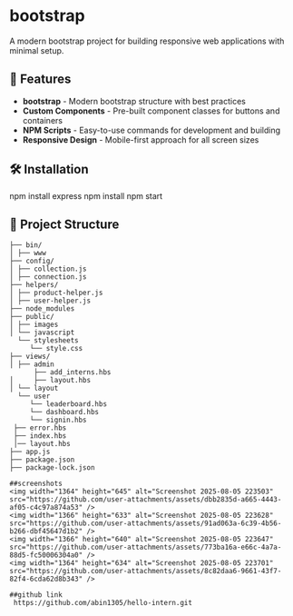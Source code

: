 # bootstrap

A modern bootstrap project  for building responsive web applications with minimal setup.

## 🚀 Features

- **bootstrap** - Modern bootstrap structure with best practices
- **Custom Components** - Pre-built component classes for buttons and containers
- **NPM Scripts** - Easy-to-use commands for development and building
- **Responsive Design** - Mobile-first approach for all screen sizes


## 🛠️ Installation

npm install express
npm install
npm start

## 📁 Project Structure

```
├── bin/
│ ├── www
├── config/
│ ├── collection.js
│ ├── connection.js
├── helpers/
│ ├── product-helper.js
│ ├── user-helper.js
├── node_modules
├── public/
│ ├── images
│ └── javascript
  └── stylesheets
     └── style.css
├── views/
│ ├── admin
      ├── add_interns.hbs
│     ├── layout.hbs
│ └── layout
  └── user
     └── leaderboard.hbs
     └── dashboard.hbs
     └── signin.hbs
 ├── error.hbs
 ├── index.hbs
 │── layout.hbs
├── app.js
├── package.json
├── package-lock.json

##screenshots
<img width="1364" height="645" alt="Screenshot 2025-08-05 223503" src="https://github.com/user-attachments/assets/dbb2835d-a665-4443-af05-c4c97a874a53" />
<img width="1366" height="633" alt="Screenshot 2025-08-05 223628" src="https://github.com/user-attachments/assets/91ad063a-6c39-4b56-b266-dbf45647d1b2" />
<img width="1366" height="640" alt="Screenshot 2025-08-05 223647" src="https://github.com/user-attachments/assets/773ba16a-e66c-4a7a-88d5-fc50006304a0" />
<img width="1364" height="634" alt="Screenshot 2025-08-05 223701" src="https://github.com/user-attachments/assets/8c82daa6-9661-43f7-82f4-6cda62d8b343" />

##github link
 https://github.com/abin1305/hello-intern.git

